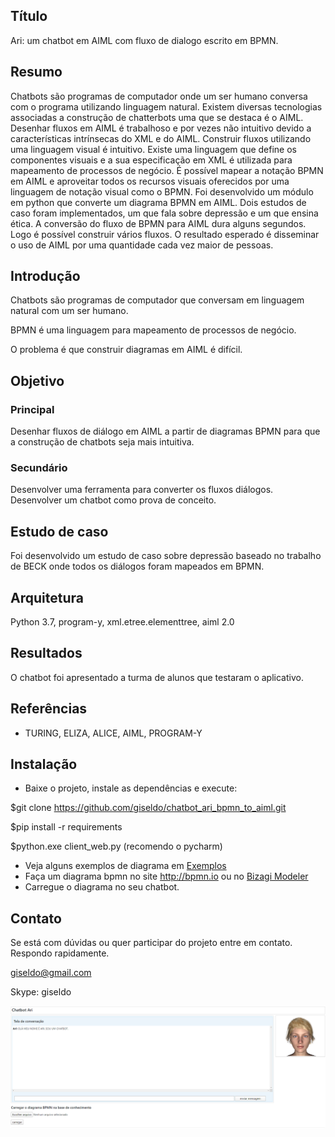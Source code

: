 ## Título
Ari: um chatbot em AIML com fluxo de dialogo escrito em BPMN.

## Resumo
Chatbots são programas de computador onde um ser humano conversa 
com o programa utilizando linguagem natural.
Existem diversas tecnologias associadas a construção de 
chatterbots  uma que se destaca é o AIML.
Desenhar fluxos em AIML é trabalhoso e por vezes 
não intuitivo devido a características intrínsecas do XML e do AIML.
Construir fluxos utilizando uma linguagem visual é intuitivo. 
Existe uma linguagem que define os componentes visuais e
 a sua especificação em XML é utilizada para mapeamento de processos de negócio.
É possível mapear a notação BPMN em AIML e aproveitar todos os recursos
visuais oferecidos por uma linguagem de notação visual como o BPMN. 
Foi desenvolvido um módulo em python que converte um diagrama 
BPMN em AIML. Dois estudos de caso foram implementados, um que 
fala sobre depressão e um que ensina ética. A conversão do fluxo de BPMN para AIML dura alguns segundos. Logo é possível construir vários fluxos. O resultado esperado é disseminar o uso de AIML por uma quantidade cada vez maior de pessoas.

## Introdução

Chatbots são programas de computador que conversam em linguagem natural com um ser humano.

BPMN é uma linguagem para mapeamento de processos de negócio.

O problema é que construir diagramas em AIML é difícil.

## Objetivo 

### Principal
Desenhar fluxos de diálogo em AIML a partir de diagramas BPMN para que a construção de chatbots
seja mais intuitiva. 

### Secundário

Desenvolver uma ferramenta para converter os fluxos diálogos.
Desenvolver um chatbot como prova de conceito.

## Estudo de caso

Foi desenvolvido um estudo de caso sobre depressão baseado no trabalho de BECK onde todos os diálogos foram mapeados em BPMN.

## Arquitetura

Python 3.7, program-y, xml.etree.elementtree, aiml 2.0

## Resultados

O chatbot foi apresentado a turma de alunos que testaram o aplicativo.

## Referências

- TURING, ELIZA, ALICE, AIML, PROGRAM-Y

## Instalação

- Baixe o projeto, instale as dependências e execute:

$git clone https://github.com/giseldo/chatbot_ari_bpmn_to_aiml.git 

$pip install -r requirements

$python.exe client_web.py  (recomendo o pycharm)

- Veja alguns exemplos de diagrama em [Exemplos](https://github.com/giseldo/chatdepressao/tree/master/exemplos)
- Faça um diagrama bpmn no site http://bpmn.io ou no [Bizagi Modeler](https://www.bizagi.com/pt)
- Carregue o diagrama no seu chatbot.

## Contato 

Se está com dúvidas ou quer participar do projeto entre em contato. Respondo rapidamente.

giseldo@gmail.com

Skype: giseldo

![tela](./tela_chatbot.png)


